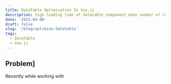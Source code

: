 ```yaml
---
title: DataTable Optimisation In Vue.js
description: high loading time of datatable component when number of rows increase
date: '2022-04-08'
draft: false
slug: '/blog/optimize-datatable'
tags:
  - DataTable
  - Vue.js
---
```


## Problem]

Recently while working with
